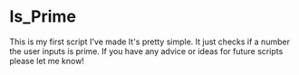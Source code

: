 # Is_Prime
This is my first script I've made
It's pretty simple. It just checks if a number the user inputs is prime.
If you have any advice or ideas for future scripts please let me know! 
